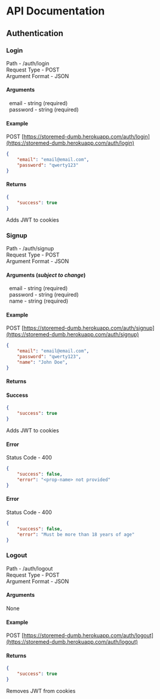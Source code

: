 # API Documentation

## Authentication

### Login

Path - /auth/login  
Request Type - POST  
Argument Format - JSON  

#### Arguments

&nbsp;&nbsp;email - string (required)  
&nbsp;&nbsp;password - string (required)  

#### Example

POST [https://storemed-dumb.herokuapp.com/auth/login](https://storemed-dumb.herokuapp.com/auth/login)

```json
{
    "email": "email@email.com",
    "password": "qwerty123"
}
```

#### Returns

```json
{
    "success": true
}
```

Adds JWT to cookies

### Signup

Path - /auth/signup  
Request Type - POST  
Argument Format - JSON  

#### Arguments (*subject to change*)

&nbsp;&nbsp;email - string (required)  
&nbsp;&nbsp;password - string (required)  
&nbsp;&nbsp;name - string (required)  

#### Example

POST [https://storemed-dumb.herokuapp.com/auth/signup](https://storemed-dumb.herokuapp.com/auth/signup)

```json
{
    "email": "email@email.com",
    "password": "qwerty123",
    "name": "John Doe",
}
```

#### Returns

#### Success

```json
{
    "success": true
}
```

Adds JWT to cookies

#### Error

Status Code - 400

```json
{
    "success": false,
    "error": "<prop-name> not provided"
}
```

#### Error


Status Code - 400

```json
{
    "success": false,
    "error": "Must be more than 18 years of age"
}
```

### Logout

Path - /auth/logout  
Request Type - POST  
Argument Format - JSON  

#### Arguments

None

#### Example

POST [https://storemed-dumb.herokuapp.com/auth/logout](https://storemed-dumb.herokuapp.com/auth/logout)

#### Returns

```json
{
    "success": true
}
```

Removes JWT from cookies
